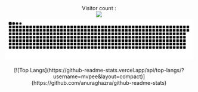 <div align="center">
    Visitor count :<br />
    <img src="https://profile-counter.glitch.me/mvpee/count.svg" /><br />
    <img src="./snake.svg" />
</div>
<br>
<div align="center">
    [![Top Langs](https://github-readme-stats.vercel.app/api/top-langs/?username=mvpee&layout=compact)](https://github.com/anuraghazra/github-readme-stats)
</div>